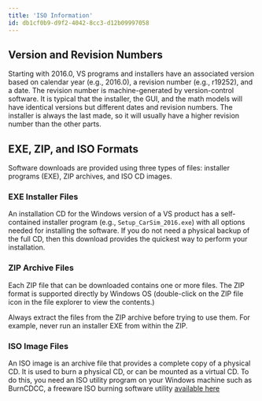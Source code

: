 ```yaml
---
title: 'ISO Information'
id: db1cf0b9-d9f2-4042-8cc3-d12b09997058
---
```

## Version and Revision Numbers
Starting with 2016.0, VS programs and installers have an associated version based on calendar year (e.g., 2016.0), a revision number (e.g., r19252), and a date. The revision number is machine-generated by version-control software. It is typical that  the installer, the GUI, and the math models will have identical versions but different dates and revision numbers. The installer is always the last made, so it will usually have a higher revision number than the other parts.  
## EXE, ZIP, and ISO Formats
Software downloads are provided using three types of files: installer programs (EXE), ZIP archives, and ISO CD images.
### <strong> EXE Installer Files </strong>
An installation CD for the Windows version of a VS product  has a self-contained installer program (e.g., <code>Setup_CarSim_2016.exe</code>) with all options needed for installing the software. If you do not need a physical backup of the full CD, then this download provides the quickest way to perform your installation.
### <strong> ZIP Archive Files </strong>
Each ZIP file that can be downloaded contains one or more files. The ZIP format is supported directly by Windows OS  (double-click on the ZIP file icon in the file explorer to view the contents.)  

Always extract the files from the ZIP archive before trying to use them. For example, never run an installer EXE from within the ZIP.
### <strong>ISO Image Files </strong>
An ISO image is an archive file that provides a complete copy of a physical CD. It is used to burn a physical CD, or can be mounted as a virtual CD. To do this, you need an ISO utility program on your Windows machine such as BurnCDCC, a freeware ISO burning software utility [available here](http://www.terabyteunlimited.com/utilities.html)